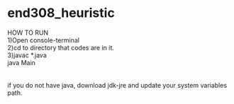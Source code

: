# end308_heuristic
HOW TO RUN <br />
1)Open console-terminal<br />
2)cd to directory that codes are in it.<br />
3)javac *.java<br />
  java Main<br />
<br />
<br />
if you do not have java, download jdk-jre and update your system variables path.
